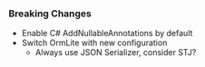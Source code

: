 ### Breaking Changes

- Enable C# AddNullableAnnotations by default
- Switch OrmLite with new configuration
    - Always use JSON Serializer, consider STJ?